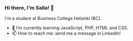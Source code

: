 ### Hi there, I'm Salla! 👋 

<!--
**sallaselina/sallaselina** is a ✨ _special_ ✨ repository because its `README.md` (this file) appears on your GitHub profile.

- 🔭 I’m currently working on ...
- 👯 I’m looking to collaborate on ...
- 🤔 I’m looking for help with ...
- 💬 Ask me about ...
- ⚡ Fun fact: ...
-->
I'm a student at Business College Helsinki (BC).
- 🌱 I’m currently learning JavaScript, PHP, HTML and CSS. 
- 📫 How to reach me: send me a message in LinkedIn!
